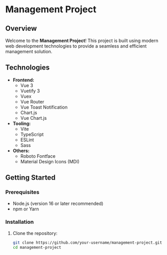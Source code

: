 # Management Project

## Overview

Welcome to the **Management Project**! This project is built using modern web development technologies to provide a seamless and efficient management solution.

## Technologies

- **Frontend:**
  - Vue 3
  - Vuetify 3
  - Vuex
  - Vue Router
  - Vue Toast Notification
  - Chart.js
  - Vue Chart.js
- **Tooling:**
  - Vite
  - TypeScript
  - ESLint
  - Sass
- **Others:**
  - Roboto Fontface
  - Material Design Icons (MDI)

## Getting Started

### Prerequisites

- Node.js (version 16 or later recommended)
- npm or Yarn

### Installation

1. Clone the repository:

   ```sh
   git clone https://github.com/your-username/management-project.git
   cd management-project